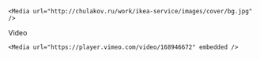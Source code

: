     <Media url="http://chulakov.ru/work/ikea-service/images/cover/bg.jpg" />

Video
    
    <Media url="https://player.vimeo.com/video/168946672" embedded />
